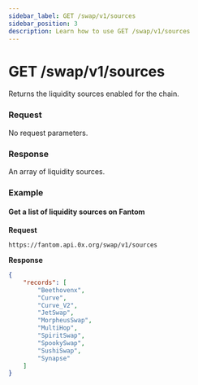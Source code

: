 ```yaml
---
sidebar_label: GET /swap/v1/sources
sidebar_position: 3
description: Learn how to use GET /swap/v1/sources
---
```


# GET /swap/v1/sources

Returns the liquidity sources enabled for the chain.

### Request

No request parameters.

### Response

An array of liquidity sources.

### Example

#### Get a list of liquidity sources on Fantom

**Request**

```http
https://fantom.api.0x.org/swap/v1/sources
```

**Response**

```json
{
    "records": [
        "Beethovenx",
        "Curve",
        "Curve_V2",
        "JetSwap",
        "MorpheusSwap",
        "MultiHop",
        "SpiritSwap",
        "SpookySwap",
        "SushiSwap",
        "Synapse"
    ]
}
```